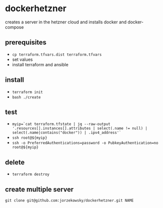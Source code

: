 # dockerhetzner
creates a server in the hetzner cloud and installs docker and docker-compose

## prerequisites
- `cp terraform.tfvars.dist terraform.tfvars`
- set values
- install terraform and ansible

## install
- `terraform init`
- `bash ./create`

## test
- ``myip=`cat terraform.tfstate | jq --raw-output '.resources[].instances[].attributes | select(.name != null) | select(.name|contains("docker")) | .ipv4_address'` ``
- `ssh root@${myip}`
- `ssh -o PreferredAuthentications=password -o PubkeyAuthentication=no root@${myip}`

## delete
- `terraform destroy`


## create multiple server
`git clone git@github.com:jorzekowsky/dockerhetzner.git NAME`